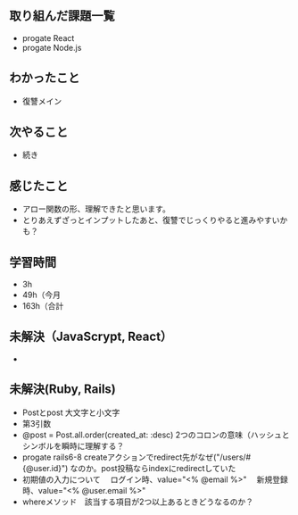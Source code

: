 ## 取り組んだ課題一覧
- progate React
- progate Node.js
## わかったこと
- 復讐メイン
## 次やること
- 続き
## 感じたこと
- アロー関数の形、理解できたと思います。
- とりあえずざっとインプットしたあと、復讐でじっくりやると進みやすいかも？
## 学習時間
- 3h
- 49h（今月
- 163h（合計

## 未解決（JavaScrypt, React）
-

## 未解決(Ruby, Rails)
- Postとpost 大文字と小文字
- 第3引数
- @post = Post.all.order(created_at: :desc) 2つのコロンの意味（ハッシュとシンボルを瞬時に理解する？
- progate rails6-8 createアクションでredirect先がなぜ("/users/#{@user.id}") なのか。post投稿ならindexにredirectしていた
- 初期値の入力について
　ログイン時、value="<% @email %>"
　新規登録時、value="<% @user.email %>"
- whereメソッド　該当する項目が2つ以上あるときどうなるのか？
